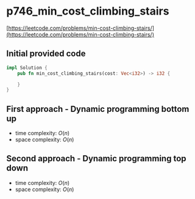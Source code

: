 # p746_min_cost_climbing_stairs

[https://leetcode.com/problems/min-cost-climbing-stairs/](https://leetcode.com/problems/min-cost-climbing-stairs/)

## Initial provided code

```Rust
impl Solution {
    pub fn min_cost_climbing_stairs(cost: Vec<i32>) -> i32 {

    }
}
```

## First approach - Dynamic programming bottom up

- time complexity: $O(n)$
- space complexity: $O(n)$

## Second approach - Dynamic programming top down

- time complexity: $O(n)$
- space complexity: $O(n)$
